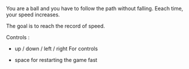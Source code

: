 You are a ball and you have to follow the path without falling. Eeach time, your speed increases.

The goal is to reach the record of speed.

Controls :

- up / down / left / right
For controls

- space
for restarting the game fast
